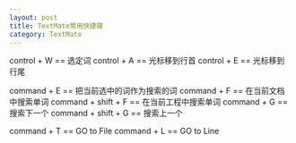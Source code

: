 ```yaml
---
layout: post
title: TextMate常用快捷键
category: TextMate
---
```


control + W  ==  选定词
control + A  ==  光标移到行首
control + E  ==  光标移到行尾


command + E  ==  把当前选中的词作为搜索的词
command + F  ==  在当前文档中搜索单词
command + shift + F ==  在当前工程中搜索单词
command + G  ==  搜索下一个
command + shift + G == 搜索上一个

command + T  ==  GO to File
command + L  ==  GO to Line 